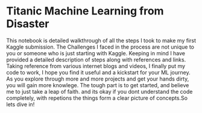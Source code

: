 # Titanic Machine Learning from Disaster

This notebook is detailed walkthrough of all the steps I took to make my first Kaggle submission. The Challenges I faced in the process are not unique to you or someone who is just starting with Kaggle. Keeping in mind I have provided a detailed description of steps along with references and links. Taking reference from various internet blogs and videos, I finally put my code to work, I hope you find it useful and a kickstart for your ML journey. As you explore through more and more projects and get your hands dirty, you will gain more knowlege. The tough part is to get started, and believe me to just take a leap of faith. and its okay if you dont understand the code completely, with repetions the things form a clear picture of concepts.So lets dive in!

